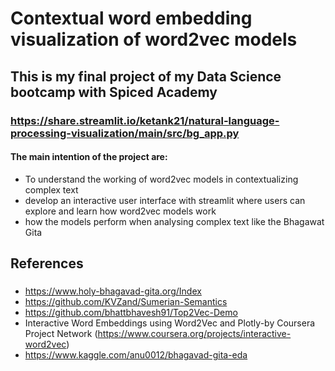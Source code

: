 # Contextual word embedding visualization of word2vec models

## This is my final project of my Data Science bootcamp with Spiced Academy

### https://share.streamlit.io/ketank21/natural-language-processing-visualization/main/src/bg_app.py ###

#### **The main intention of the project are:**
- To understand the working of word2vec models in contextualizing complex text
- develop an interactive user interface with streamlit where users can explore and learn how word2vec models work
- how the models perform when analysing complex text like the Bhagawat Gita
####

## References ##
### 
- https://www.holy-bhagavad-gita.org/Index
- https://github.com/KVZand/Sumerian-Semantics
- https://github.com/bhattbhavesh91/Top2Vec-Demo
- Interactive Word Embeddings using Word2Vec and Plotly-by Coursera Project Network 
  (https://www.coursera.org/projects/interactive-word2vec)
- https://www.kaggle.com/anu0012/bhagavad-gita-eda

###



